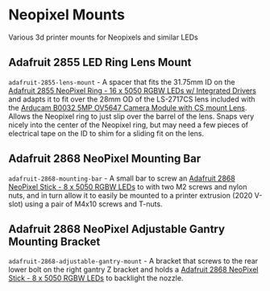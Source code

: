 # Neopixel Mounts

Various 3d printer mounts for Neopixels and similar LEDs

## Adafruit 2855 LED Ring Lens Mount

`adafruit-2855-lens-mount` - A spacer that fits the 31.75mm ID on the [Adafruit 2855 NeoPixel Ring - 16 x 5050 RGBW LEDs w/ Integrated Drivers](https://www.adafruit.com/product/2855) and adapts it to fit over the 28mm OD of the LS-2717CS lens included with the [Arducam B0032 5MP OV5647 Camera Module with CS mount Lens](https://www.arducam.com/product/arducam-5mp-cs-mount-camera-module-raspbery-pi/). Allows the Neopixel ring to just slip over the barrel of the lens. Snaps very nicely into the center of the Neopixel ring, but may need a few pieces of electrical tape on the ID to shim for a sliding fit on the lens.

## Adafruit 2868 NeoPixel Mounting Bar

`adafruit-2868-mounting-bar` - A small bar to screw an [Adafruit 2868 NeoPixel Stick - 8 x 5050 RGBW LEDs](https://www.adafruit.com/product/2868#technical-details) to with two M2 screws and nylon nuts, and in turn allow it to easily be mounted to a printer extrusion (2020 V-slot) using a pair of M4x10 screws and T-nuts.

## Adafruit 2868 NeoPixel Adjustable Gantry Mounting Bracket

`adafruit-2868-adjustable-gantry-mount` - A bracket that screws to the rear lower bolt on the right gantry Z bracket and holds a [Adafruit 2868 NeoPixel Stick - 8 x 5050 RGBW LEDs](https://www.adafruit.com/product/2868#technical-details) to backlight the nozzle.
